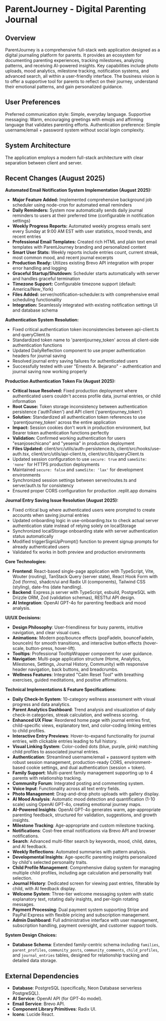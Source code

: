 # ParentJourney - Digital Parenting Journal

## Overview

ParentJourney is a comprehensive full-stack web application designed as a digital journaling platform for parents. It provides an ecosystem for documenting parenting experiences, tracking milestones, analyzing patterns, and receiving AI-powered insights. Key capabilities include photo uploads, mood analytics, milestone tracking, notification systems, and advanced search, all within a user-friendly interface. The business vision is to offer a supportive tool for parents to reflect on their journey, understand their emotional patterns, and gain personalized guidance.

## User Preferences

Preferred communication style: Simple, everyday language.
Supportive messaging: Warm, encouraging greetings with emojis and affirming language that validates parenting efforts.
Authentication preference: Simple username/email + password system without social login complexity.

## System Architecture

The application employs a modern full-stack architecture with clear separation between client and server.

## Recent Changes (August 2025)

**Automated Email Notification System Implementation (August 2025):**
- **Major Feature Added:** Implemented comprehensive background job scheduler using node-cron for automated email reminders
- **Daily Reminders:** System now automatically sends daily journal reminders to users at their preferred time (configurable in notification settings)
- **Weekly Progress Reports:** Automated weekly progress emails sent every Sunday at 9:00 AM EST with user statistics, mood trends, and recent entries
- **Professional Email Templates:** Created rich HTML and plain text email templates with ParentJourney branding and personalized content
- **Smart User Stats:** Weekly reports include entries count, current streak, most common mood, and recent journal excerpts
- **Production Ready:** Utilizes existing Brevo API integration with proper error handling and logging
- **Graceful Startup/Shutdown:** Scheduler starts automatically with server and handles graceful termination
- **Timezone Support:** Configurable timezone support (default: America/New_York)
- **Files Added:** server/notification-scheduler.ts with comprehensive email scheduling functionality
- **Integration:** Seamlessly integrated with existing notification settings UI and database schema

**Authentication System Resolution:**
- Fixed critical authentication token inconsistencies between api-client.ts and queryClient.ts
- Standardized token name to 'parentjourney_token' across all client-side authentication functions
- Updated DailyReflection component to use proper authentication headers for journal saving
- Resolved journal entry saving failures for authenticated users
- Successfully tested with user "Ernesto A. Bejarano" - authentication and journal saving now working properly

**Production Authentication Token Fix (August 2025):**
- **Critical Issue Resolved:** Fixed production deployment where authenticated users couldn't access profile data, journal entries, or child information
- **Root Cause:** Token storage inconsistency between authentication persistence ('authToken') and API client ('parentjourney_token')
- **Solution:** Standardized all authentication token references to use 'parentjourney_token' across the entire application
- **Impact:** Session cookies don't work in production environment, but Bearer token authentication functions perfectly
- **Validation:** Confirmed working authentication for users "esanjosechicano" and "yesenia" in production deployment
- **Files Updated:** client/src/utils/auth-persistence.ts, client/src/hooks/use-auth.tsx, client/src/utils/api-client.ts, client/src/lib/queryClient.ts
- Updated session configuration to use `secure: true` and `sameSite: 'none'` for HTTPS production deployments
- Maintained `secure: false` and `sameSite: 'lax'` for development environments
- Synchronized session settings between server/routes.ts and server/auth.ts for consistency
- Ensured proper CORS configuration for production .replit.app domains

**Journal Entry Saving Issue Resolution (August 2025):**
- Fixed critical bug where authenticated users were prompted to create accounts when saving journal entries
- Updated onboarding logic in use-onboarding.tsx to check actual server authentication state instead of relying solely on localStorage
- Synchronized localStorage onboarding state with server authentication status automatically
- Modified triggerSignUpPrompt() function to prevent signup prompts for already authenticated users
- Validated fix works in both preview and production environments

**Core Technologies:**
- **Frontend**: React-based single-page application with TypeScript, Vite, Wouter (routing), TanStack Query (server state), React Hook Form with Zod (forms), shadcn/ui and Radix UI (components), Tailwind CSS (styling), date-fns (date handling).
- **Backend**: Express.js server with TypeScript, esbuild, PostgreSQL with Drizzle ORM, Zod (validation schemas), RESTful API design.
- **AI Integration**: OpenAI GPT-4o for parenting feedback and mood analysis.

**UI/UX Decisions:**
- **Design Philosophy**: User-friendliness for busy parents, intuitive navigation, and clear visual cues.
- **Animations**: Modern pop/bounce effects (popFadeIn, bounceFadeIn, bounceIn) for smooth transitions, and interactive button effects (hover-scale, button-press, hover-lift).
- **Tooltips**: Professional TooltipWrapper component for user guidance.
- **Navigation**: Multi-page application structure (Home, Analytics, Milestones, Settings, Journal History, Community) with responsive header navigation, back buttons, and breadcrumbs.
- **Wellness Features**: Integrated "Calm Reset Tool" with breathing exercises, guided meditations, and positive affirmations.

**Technical Implementations & Feature Specifications:**
- **Daily Check-In System**: 10-category wellness assessment with visual progress and data analytics.
- **Parent Analytics Dashboard**: Trend analysis and visualization of daily check-in categories, streak calculation, and wellness scoring.
- **Enhanced UX Flow**: Reordered home page with journal entries first, child-specific views, explanatory text, and color-coding linking entries to child profiles.
- **Interactive Entry Previews**: Hover-to-expand functionality for journal entries, with clickable entries leading to full history.
- **Visual Linking System**: Color-coded dots (blue, purple, pink) matching child profiles to associated journal entries.
- **Authentication**: Streamlined username/email + password system with robust session management, production-ready CORS, environment-based cookie settings, and dual authentication (session + token).
- **Family Support**: Multi-parent family management supporting up to 4 parents with relationship tracking.
- **Community Forum**: Integrated posting and commenting system.
- **Voice Input**: Functionality across all text entry fields.
- **Photo Management**: Drag-and-drop photo uploads with gallery display.
- **AI Mood Analysis**: Automatic mood detection and quantification (1-10 scale) using OpenAI GPT-4o, creating emotional journey maps.
- **AI-Powered Insights**: OpenAI GPT-4o generates warm, age-appropriate parenting feedback, structured for validation, suggestions, and growth insights.
- **Milestone Tracking**: Age-appropriate and custom milestone tracking.
- **Notifications**: Cost-free email notifications via Brevo API and browser notifications.
- **Search**: Advanced multi-filter search by keywords, mood, child, dates, and AI feedback.
- **Weekly Reflections**: Automated summaries with pattern analysis.
- **Developmental Insights**: Age-specific parenting insights personalized by child's selected personality traits.
- **Child Profile Management**: Comprehensive dialog system for managing multiple child profiles, including age calculation and personality trait selection.
- **Journal History**: Dedicated screen for viewing past entries, filterable by child, with AI feedback display.
- **Welcome System**: Three-tier welcome messaging system with static explanatory text, rotating daily insights, and per-login rotating messages.
- **Payment Processing**: Dual payment system supporting Stripe and PayPal Express with flexible pricing and subscription management.
- **Admin Dashboard**: Full administrative interface with user management, subscription handling, payment oversight, and customer support tools.

**System Design Choices:**
- **Database Schema**: Extended family-centric schema including `families`, `parent_profiles`, `community_posts`, `community_comments`, `child_profiles`, and `journal_entries` tables, designed for relationship tracking and detailed data storage.

## External Dependencies

- **Database**: PostgreSQL (specifically, Neon Database serverless PostgreSQL).
- **AI Service**: OpenAI API (for GPT-4o model).
- **Email Service**: Brevo API.
- **Component Library Primitives**: Radix UI.
- **Icons**: Lucide React.